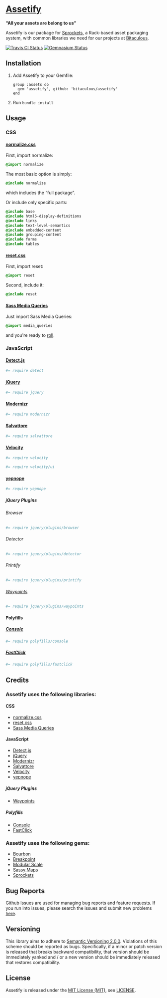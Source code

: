 [Assetify]
==========

**“All your assets are belong to us”**

Assetify is our package for [Sprockets], a Rack-based asset packaging system, with common libraries we need for our
projects at [Bitaculous].

[![Travis CI Status][Travis CI Status]][Travis CI]
[![Gemnasium Status][Gemnasium Status]][Gemnasium]

Installation
------------

1. Add Assetify to your Gemfile:

    ```
    group :assets do
      gem 'assetify', github: 'bitaculous/assetify'
    end
    ```

2. Run `bundle install`

Usage
-----

### CSS

#### [normalize.css]

First, import normalize:

```sass
@import normalize
```

The most basic option is simply:

```sass
@include normalize
```

which includes the “full package”.

Or include only specific parts:

```sass
@include base
@include html5-display-definitions
@include links
@include text-level-semantics
@include embedded-content
@include grouping-content
@include forms
@include tables
```

#### [reset.css]

First, import reset:

```sass
@import reset
```

Second, include it:

```sass
@include reset
```

#### [Sass Media Queries]

Just import Sass Media Queries:

```sass
@import media_queries
```

and you're ready to [roll].

### JavaScript

#### [Detect.js]

```coffeescript
#= require detect
```

#### [jQuery]

```coffeescript
#= require jquery
```

#### [Modernizr]

```coffeescript
#= require modernizr
```

#### [Salvattore]

```coffeescript
#= require salvattore
```

#### [Velocity]

```coffeescript
#= require velocity
```

```coffeescript
#= require velocity/ui
```

#### [yepnope]

```coffeescript
#= require yepnope
```

##### jQuery Plugins

###### Browser

```coffeescript
#= require jquery/plugins/browser
```

###### Detector

```coffeescript
#= require jquery/plugins/detector
```

###### Printify

```coffeescript
#= require jquery/plugins/printify
```

###### [Waypoints]

```coffeescript
#= require jquery/plugins/waypoints
```

#### Polyfills

##### [Console]

```coffeescript
#= require polyfills/console
```

##### [FastClick]

```coffeescript
#= require polyfills/fastclick
```

Credits
-------

### Assetify uses the following libraries:

#### CSS

* [normalize.css]
* [reset.css]
* [Sass Media Queries]

#### JavaScript

* [Detect.js]
* [jQuery]
* [Modernizr]
* [Salvattore]
* [Velocity]
* [yepnope]

##### jQuery Plugins

* [Waypoints]

##### Polyfills

* [Console]
* [FastClick]

### Assetify uses the following gems:

* [Bourbon]
* [Breakpoint]
* [Modular Scale]
* [Sassy Maps]
* [Sprockets]

Bug Reports
-----------

Github Issues are used for managing bug reports and feature requests. If you run into issues, please search the issues
and submit new problems [here].

Versioning
----------

This library aims to adhere to [Semantic Versioning 2.0.0]. Violations of this scheme should be reported as bugs.
Specifically, if a minor or patch version is released that breaks backward compatibility, that version should be
immediately yanked and / or a new version should be immediately released that restores compatibility.

License
-------

Assetify is released under the [MIT License (MIT)], see [LICENSE].

[Assetify]: http://bitaculous.github.io/assetify "“All your assets are belong to us”"
[Bitaculous]: http://bitaculous.com "It's all about the bits, baby!"
[Bourbon]: http://bourbon.io "A simple and lightweight mixin library for Sass"
[Breakpoint]: https://github.com/Team-Sass/breakpoint "Really Simple Media Queries with Sass"
[Console]: https://github.com/h5bp/html5-boilerplate/blob/master/src/js/plugins.js "Avoid `console` errors in browsers that lack a console"
[Detect.js]: https://github.com/darcyclarke/Detect.js "JS Library to detect browser, os and device based on the UserAgent string"
[FastClick]: https://github.com/ftlabs/fastclick "Polyfill to remove click delays on browsers with touch UIs"
[Gemnasium]: https://gemnasium.com/bitaculous/assetify "Assetify at Gemnasium"
[Gemnasium Status]: http://img.shields.io/gemnasium/bitaculous/assetify.svg?style=flat "Gemnasium Status"
[here]: https://github.com/bitaculous/assetify/issues "Github Issues"
[jQuery]: http://jquery.com "The Write Less, Do More, JavaScript Library."
[LICENSE]: https://raw.githubusercontent.com/bitaculous/assetify/master/LICENSE "License"
[MIT License (MIT)]: http://opensource.org/licenses/MIT "The MIT License (MIT)"
[Modernizr]: http://modernizr.com "A JavaScript library that detects HTML5 and CSS3 features in the user’s browser"
[Modular Scale]: https://github.com/Team-Sass/modular-scale "Modular scale calculator built into your Sass"
[normalize.css]: http://necolas.github.io/normalize.css "A modern, HTML5-ready alternative to CSS resets"
[reset.css]: http://meyerweb.com/eric/tools/css/reset "Reset CSS"
[roll]: http://paranoida.github.io/sass-mediaqueries "Sass Media Queries"
[Salvattore]: http://salvattore.com "A jQuery Masonry alternative with CSS-driven configuration"
[Sass Media Queries]: http://paranoida.github.io/sass-mediaqueries "A collection of useful media queries mixins (including iOS devices like iPhones and iPads) for Sass"
[Sassy Maps]: https://github.com/Team-Sass/Sassy-Maps "Map helper functions for Sass 3.3 Maps including get-deep and set/set-deep"
[Semantic Versioning 2.0.0]: http://semver.org "Semantic Versioning 2.0.0"
[Sprockets]: https://github.com/sstephenson/sprockets "Rack-based asset packaging system"
[Travis CI]: https://travis-ci.org/bitaculous/assetify "Assetify at Travis CI"
[Travis CI Status]: http://img.shields.io/travis/bitaculous/assetify.svg?style=flat "Travis CI Status"
[Velocity]: http://velocityjs.org "Accelerated JavaScript animation"
[Waypoints]: http://imakewebthings.com/jquery-waypoints "A jQuery plugin that makes it easy to execute a function whenever you scroll to an element"
[yepnope]: http://yepnopejs.com "An asynchronous conditional resource loader that's super-fast, and allows you to load only the scripts that your users need"